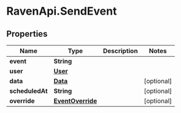 # RavenApi.SendEvent

## Properties
Name | Type | Description | Notes
------------ | ------------- | ------------- | -------------
**event** | **String** |  | 
**user** | [**User**](User.md) |  | 
**data** | [**Data**](Data.md) |  | [optional] 
**scheduledAt** | **String** |  | [optional] 
**override** | [**EventOverride**](EventOverride.md) |  | [optional] 


